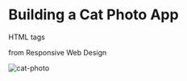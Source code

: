 # Building a Cat Photo App
HTML tags

from Responsive Web Design


![cat-photo](https://user-images.githubusercontent.com/93895982/209466143-4f2697a2-4755-4c04-a361-2136665e2fee.png)
